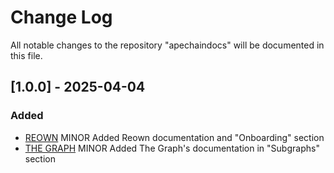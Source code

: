 # Change Log
All notable changes to the repository "apechaindocs" will be documented in this file.

## [1.0.0] - 2025-04-04

 ### Added

 - [REOWN](https://github.com/ape-foundation/apechaindocs/pull/26)
  MINOR Added Reown documentation and "Onboarding" section
- [THE GRAPH](https://github.com/ape-foundation/apechaindocs/pull/32)
  MINOR Added The Graph's documentation in "Subgraphs" section